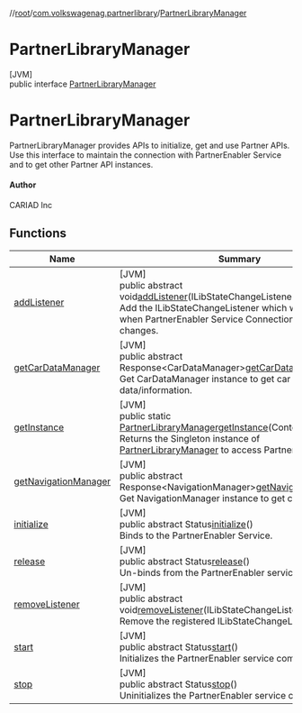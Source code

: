 //[root](../../../index.md)/[com.volkswagenag.partnerlibrary](../index.md)/[PartnerLibraryManager](index.md)

# PartnerLibraryManager

[JVM]\
public interface [PartnerLibraryManager](index.md)

# PartnerLibraryManager

 PartnerLibraryManager provides APIs to initialize, get and use Partner APIs. Use this interface to maintain the connection with PartnerEnabler Service and to get other Partner API instances.

#### Author

CARIAD Inc

## Functions

| Name | Summary |
|---|---|
| [addListener](add-listener.md) | [JVM]<br>public abstract void[addListener](add-listener.md)(ILibStateChangeListenerlistener)<br>Add the ILibStateChangeListener which will be called when PartnerEnabler Service Connection status changes. |
| [getCarDataManager](get-car-data-manager.md) | [JVM]<br>public abstract Response&lt;CarDataManager&gt;[getCarDataManager](get-car-data-manager.md)()<br>Get CarDataManager instance to get car related data/information. |
| [getInstance](get-instance.md) | [JVM]<br>public static [PartnerLibraryManager](index.md)[getInstance](get-instance.md)(Contextcontext)<br>Returns the Singleton instance of [PartnerLibraryManager](index.md) to access Partner APIs |
| [getNavigationManager](get-navigation-manager.md) | [JVM]<br>public abstract Response&lt;NavigationManager&gt;[getNavigationManager](get-navigation-manager.md)()<br>Get NavigationManager instance to get current route. |
| [initialize](initialize.md) | [JVM]<br>public abstract Status[initialize](initialize.md)()<br>Binds to the PartnerEnabler Service. |
| [release](release.md) | [JVM]<br>public abstract Status[release](release.md)()<br>Un-binds from the PartnerEnabler service |
| [removeListener](remove-listener.md) | [JVM]<br>public abstract void[removeListener](remove-listener.md)(ILibStateChangeListenerlistener)<br>Remove the registered ILibStateChangeListener. |
| [start](start.md) | [JVM]<br>public abstract Status[start](start.md)()<br>Initializes the PartnerEnabler service components. |
| [stop](stop.md) | [JVM]<br>public abstract Status[stop](stop.md)()<br>Uninitializes the PartnerEnabler service components. |
